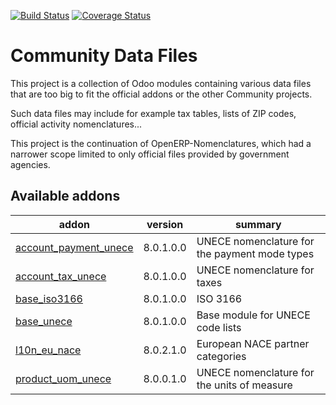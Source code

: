 [![Build Status](https://travis-ci.org/OCA/community-data-files.svg?branch=8.0)](https://travis-ci.org/OCA/community-data-files)
[![Coverage Status](https://coveralls.io/repos/OCA/community-data-files/badge.png?branch=8.0)](https://coveralls.io/r/OCA/community-data-files?branch=8.0)

Community Data Files
====================


This project is a collection of Odoo modules containing various data files
that are too big to fit the official addons or the other Community projects.

Such data files may include for example tax tables, lists of ZIP codes,
official activity nomenclatures...

This project is the continuation of OpenERP-Nomenclatures, which had a narrower
scope limited to only official files provided by government agencies.

[//]: # (addons)

Available addons
----------------
addon | version | summary
--- | --- | ---
[account_payment_unece](account_payment_unece/) | 8.0.1.0.0 | UNECE nomenclature for the payment mode types
[account_tax_unece](account_tax_unece/) | 8.0.1.0.0 | UNECE nomenclature for taxes
[base_iso3166](base_iso3166/) | 8.0.1.0.0 | ISO 3166
[base_unece](base_unece/) | 8.0.1.0.0 | Base module for UNECE code lists
[l10n_eu_nace](l10n_eu_nace/) | 8.0.2.1.0 | European NACE partner categories
[product_uom_unece](product_uom_unece/) | 8.0.0.1.0 | UNECE nomenclature for the units of measure

[//]: # (end addons)

